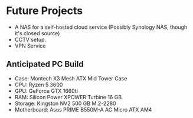 # Future Projects
 
- A NAS for a self-hosted cloud service (Possibly Synology NAS, though it's closed source)
- CCTV setup.
- VPN Service
    

## Anticipated PC Build

- Case: Montech X3 Mesh ATX Mid Tower Case
- CPU: Ryzen 5 3600
- GPU: GeForce GTX 1660ti
- RAM: Silicon Power XPOWER Turbine 16 GB 
- Storage: Kingston NV2 500 GB M.2-2280 
- Motherboard: Asus PRIME B550M-A AC Micro ATX AM4 